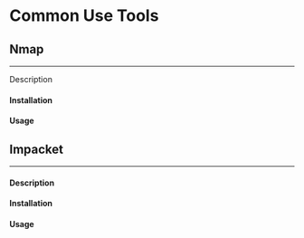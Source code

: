 # Common Use Tools

## Nmap

***

Description



#### Installation



#### Usage



## Impacket

***

#### Description



#### Installation



#### Usage

